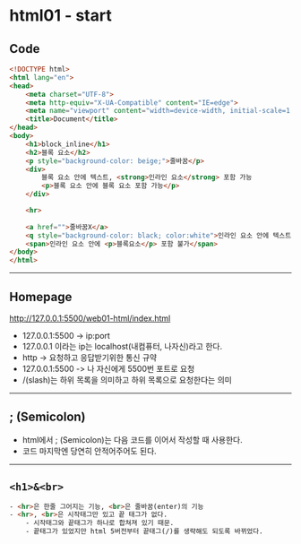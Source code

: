 # html01 - start

## Code

```html
<!DOCTYPE html>
<html lang="en">
<head>
    <meta charset="UTF-8">
    <meta http-equiv="X-UA-Compatible" content="IE=edge">
    <meta name="viewport" content="width=device-width, initial-scale=1.0">
    <title>Document</title>
</head>
<body>
    <h1>block_inline</h1>
    <h2>블록 요소</h2>
    <p style="background-color: beige;">줄바꿈</p>
    <div>
        블록 요소 안에 텍스트, <strong>인라인 요소</strong> 포함 가능
        <p>블록 요소 안에 블록 요소 포함 가능</p>
    </div>

    <hr>
    
    <a href="">줄바꿈X</a>
    <q style="background-color: black; color:white">인라인 요소 안에 텍스트와 <b>인라인 요소</b> 포함가능</q><br>
    <span>인라인 요소 안에 <p>블록요소</p> 포함 불가</span>
</body>
</html>
```
---
## Homepage

http://127.0.0.1:5500/web01-html/index.html
- 127.0.0.1:5500 -> ip:port
- 127.0.0.1 이라는 ip는 localhost(내컴퓨터, 나자신)라고 한다.
- http -> 요청하고 응답받기위한 통신 규약
- 127.0.0.1:5500 -> 나 자신에게 5500번 포트로 요청
- /(slash)는 하위 목록을 의미하고 하위 목록으로 요청한다는 의미
---

## ; (Semicolon)
- html에서 ; (Semicolon)는 다음 코드를 이어서 작성할 때 사용한다.
- 코드 마지막엔 당연히 안적어주어도 된다.
---

## ` <h1>&<br> `

```html
- <hr>은 한줄 그어지는 기능, <br>은 줄바꿈(enter)의 기능
- <hr>, <br>은 시작태그만 있고 끝 태그가 없다.
    - 시작태그와 끝태그가 하나로 합쳐져 있기 때문. 
    - 끝태그가 있었지만 html 5버전부터 끝태그(/)를 생략해도 되도록 바뀌었다.